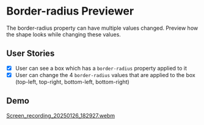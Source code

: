 # Border-radius Previewer

The border-radius property can have multiple values changed. Preview how the shape looks while changing these values.

## User Stories


-   [X] User can see a box which has a `border-radius` property applied to it
-   [X] User can change the 4 `border-radius` values that are applied to the box (top-left, top-right, bottom-left, bottom-right)

## Demo

[Screen_recording_20250126_182927.webm](https://github.com/user-attachments/assets/2b515a6a-9ba2-47f9-ab61-f33ef6611ecb)

